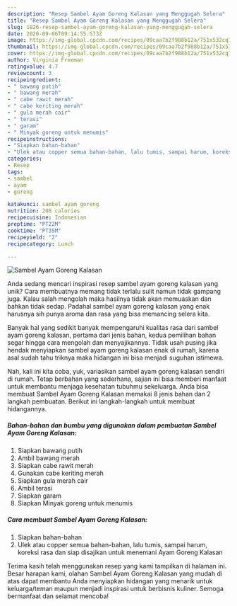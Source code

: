 ```yaml
---
description: "Resep Sambel Ayam Goreng Kalasan yang Menggugah Selera"
title: "Resep Sambel Ayam Goreng Kalasan yang Menggugah Selera"
slug: 1826-resep-sambel-ayam-goreng-kalasan-yang-menggugah-selera
date: 2020-09-06T09:14:55.573Z
image: https://img-global.cpcdn.com/recipes/09caa7b2f988b12a/751x532cq70/sambel-ayam-goreng-kalasan-foto-resep-utama.jpg
thumbnail: https://img-global.cpcdn.com/recipes/09caa7b2f988b12a/751x532cq70/sambel-ayam-goreng-kalasan-foto-resep-utama.jpg
cover: https://img-global.cpcdn.com/recipes/09caa7b2f988b12a/751x532cq70/sambel-ayam-goreng-kalasan-foto-resep-utama.jpg
author: Virginia Freeman
ratingvalue: 4.7
reviewcount: 3
recipeingredient:
- " bawang putih"
- " bawang merah"
- " cabe rawit merah"
- " cabe keriting merah"
- " gula merah cair"
- " terasi"
- " garam"
- " Minyak goreng untuk menumis"
recipeinstructions:
- "Siapkan bahan-bahan"
- "Ulek atau copper semua bahan-bahan, lalu tumis, sampai harum, koreksi rasa dan siap disajikan untuk menemani Ayam Goreng Kalasan"
categories:
- Resep
tags:
- sambel
- ayam
- goreng

katakunci: sambel ayam goreng 
nutrition: 208 calories
recipecuisine: Indonesian
preptime: "PT22M"
cooktime: "PT35M"
recipeyield: "2"
recipecategory: Lunch

---
```



![Sambel Ayam Goreng Kalasan](https://img-global.cpcdn.com/recipes/09caa7b2f988b12a/751x532cq70/sambel-ayam-goreng-kalasan-foto-resep-utama.jpg)

Anda sedang mencari inspirasi resep sambel ayam goreng kalasan yang unik? Cara membuatnya memang tidak terlalu sulit namun tidak gampang juga. Kalau salah mengolah maka hasilnya tidak akan memuaskan dan bahkan tidak sedap. Padahal sambel ayam goreng kalasan yang enak harusnya sih punya aroma dan rasa yang bisa memancing selera kita.



Banyak hal yang sedikit banyak mempengaruhi kualitas rasa dari sambel ayam goreng kalasan, pertama dari jenis bahan, kedua pemilihan bahan segar hingga cara mengolah dan menyajikannya. Tidak usah pusing jika hendak menyiapkan sambel ayam goreng kalasan enak di rumah, karena asal sudah tahu triknya maka hidangan ini bisa menjadi suguhan istimewa.


Nah, kali ini kita coba, yuk, variasikan sambel ayam goreng kalasan sendiri di rumah. Tetap berbahan yang sederhana, sajian ini bisa memberi manfaat untuk membantu menjaga kesehatan tubuhmu sekeluarga. Anda bisa membuat Sambel Ayam Goreng Kalasan memakai 8 jenis bahan dan 2 langkah pembuatan. Berikut ini langkah-langkah untuk membuat hidangannya.

<!--inarticleads1-->

##### Bahan-bahan dan bumbu yang digunakan dalam pembuatan Sambel Ayam Goreng Kalasan:

1. Siapkan  bawang putih
1. Ambil  bawang merah
1. Siapkan  cabe rawit merah
1. Gunakan  cabe keriting merah
1. Siapkan  gula merah cair
1. Ambil  terasi
1. Siapkan  garam
1. Siapkan  Minyak goreng untuk menumis




<!--inarticleads2-->

##### Cara membuat Sambel Ayam Goreng Kalasan:

1. Siapkan bahan-bahan
1. Ulek atau copper semua bahan-bahan, lalu tumis, sampai harum, koreksi rasa dan siap disajikan untuk menemani Ayam Goreng Kalasan




Terima kasih telah menggunakan resep yang kami tampilkan di halaman ini. Besar harapan kami, olahan Sambel Ayam Goreng Kalasan yang mudah di atas dapat membantu Anda menyiapkan hidangan yang menarik untuk keluarga/teman maupun menjadi inspirasi untuk berbisnis kuliner. Semoga bermanfaat dan selamat mencoba!
